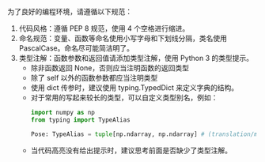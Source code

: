为了良好的编程环境，请遵循以下规范：
1. 代码风格：遵循 PEP 8 规范，使用 4 个空格进行缩进。
2. 命名规范：变量、函数等命名使用小写字母和下划线分隔，类名使用 PascalCase。命名尽可能简洁明了。
3. 类型注解：函数参数和返回值请添加类型注解，使用 Python 3 的类型提示。
   - 除非函数返回 None，否则应当注明函数的返回类型
   - 除了 self 以外的函数参数都应当注明类型
   - 使用 dict 传参时，建议使用 typing.TypedDict 来定义字典的结构。
   - 对于常用的写起来较长的类型，可以自定义类型别名，例如：
     ```python
     import numpy as np
     from typing import TypeAlias

     Pose: TypeAlias = tuple[np.ndarray, np.ndarray] # (translation/m, rotation/rad)
     ```
   - 当代码高亮没有给出提示时，建议思考前面是否缺少了类型注解。